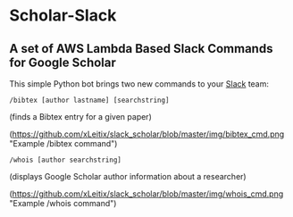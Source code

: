# Scholar-Slack

## A set of AWS Lambda Based Slack Commands for Google Scholar

This simple Python bot brings two new commands to your [Slack](https://slack.com) team:

`/bibtex [author lastname] [searchstring]`

(finds a Bibtex entry for a given paper)

(https://github.com/xLeitix/slack_scholar/blob/master/img/bibtex_cmd.png "Example /bibtex command")

`/whois [author searchstring]`

(displays Google Scholar author information about a researcher)

(https://github.com/xLeitix/slack_scholar/blob/master/img/whois_cmd.png "Example /whois command")

